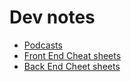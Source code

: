 # Dev notes

* [Podcasts](podcast.md)
* [Front End Cheat sheets](front-end-cheat-sheets.md)
* [Back End Cheet sheets]( 	backend-cheat-sheet.md)
